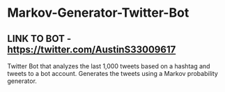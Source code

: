 # Markov-Generator-Twitter-Bot
## LINK TO BOT - https://twitter.com/AustinS33009617
Twitter Bot that analyzes the last 1,000 tweets based on a hashtag and tweets to a bot account. Generates
the tweets using a Markov probability generator. 
